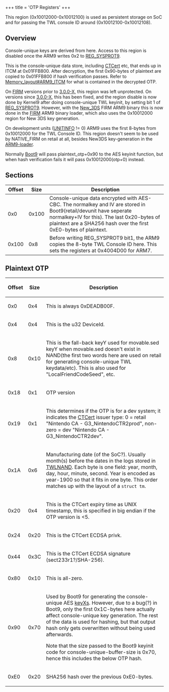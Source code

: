 +++
title = 'OTP Registers'
+++

This region (0x10012000-0x10012100) is used as persistent storage on SoC
and for passing the TWL console ID around (0x10012100-0x10012108).

## Overview

Console-unique keys are derived from here. Access to this region is
disabled once the ARM9 writes 0x2 to [REG_SYSPROT9](CONFIG "wikilink").

This is the console-unique data store, including
[CTCert](CTCert "wikilink") etc, that ends up in ITCM at 0x01FFB800.
After decryption, the first 0x90-bytes of plaintext are copied to
0x01FFB800 if hash verification passes. Refer to
[Memory_layout#ARM9_ITCM](Memory_layout#ARM9_ITCM "wikilink") for what
is contained in the decrypted OTP.

On [FIRM](FIRM "wikilink") versions prior to
[3.0.0-X](3.0.0-6 "wikilink"), this region was left unprotected. On
versions since [3.0.0-X](3.0.0-6 "wikilink"), this has been fixed, and
the region disable is now done by Kernel9 after doing console-unique TWL
keyinit, by setting bit 1 of [REG_SYSPROT9](CONFIG "wikilink"). However,
with the [New_3DS](New_3DS "wikilink") FIRM ARM9 binary this is now done
in the [FIRM](FIRM "wikilink") ARM9 binary loader, which also uses the
0x10012000 region for New 3DS key generation.

On development units ([UNITINFO](CONFIG "wikilink") != 0) ARM9 uses the
first 8-bytes from 0x10012000 for the TWL Console ID. This region
doesn't seem to be used by NATIVE_FIRM on retail at all, besides New3DS
key-generation in the [ARM9-loader](FIRM "wikilink").

Normally [Boot9](Bootloader "wikilink") will pass plaintext_otp+0x90 to
the AES keyinit function, but when hash verification fails it will pass
0x10012000(otp+0) instead.

## Sections

| Offset | Size  | Description                                                                                                                                                                                                                          |
|--------|-------|--------------------------------------------------------------------------------------------------------------------------------------------------------------------------------------------------------------------------------------|
| 0x0    | 0x100 | Console-unique data encrypted with AES-CBC. The normalkey and IV are stored in Boot9(retail/devunit have seperate normalkey+IV for this). The last 0x20-bytes of plaintext are a SHA256 hash over the first 0xE0-bytes of plaintext. |
| 0x100  | 0x8   | Before writing REG_SYSPROT9 bit1, the ARM9 copies the 8-byte TWL Console ID here. This sets the registers at 0x4004D00 for ARM7.                                                                                                     |

## Plaintext OTP

<table>
<thead>
<tr class="header">
<th><p>Offset</p></th>
<th><p>Size</p></th>
<th><p>Description</p></th>
</tr>
</thead>
<tbody>
<tr class="odd">
<td><p>0x0</p></td>
<td><p>0x4</p></td>
<td><p>This is always 0xDEADB00F.</p></td>
</tr>
<tr class="even">
<td><p>0x4</p></td>
<td><p>0x4</p></td>
<td><p>This is the u32 DeviceId.</p></td>
</tr>
<tr class="odd">
<td><p>0x8</p></td>
<td><p>0x10</p></td>
<td><p>This is the fall-back keyY used for movable.sed keyY when
movable.sed doesn't exist in NAND(the first two words here are used on
retail for generating console-unique TWL keydata/etc). This is also used
for "LocalFriendCodeSeed", etc.</p></td>
</tr>
<tr class="even">
<td><p>0x18</p></td>
<td><p>0x1</p></td>
<td><p>OTP version</p></td>
</tr>
<tr class="odd">
<td><p>0x19</p></td>
<td><p>0x1</p></td>
<td><p>This determines if the OTP is for a dev system; it indicates the
<a href="../CTCert" title="wikilink">CTCert</a> issuer type: 0 = retail
"Nintendo CA - G3_NintendoCTR2prod", non-zero = dev "Nintendo CA -
G3_NintendoCTR2dev".</p></td>
</tr>
<tr class="even">
<td><p>0x1A</p></td>
<td><p>0x6</p></td>
<td><p>Manufacturing date (of the SoC?). Usually month(s) before the
dates in the logs stored in <a href="../Flash_Filesystem"
title="wikilink">TWLNAND</a>. Each byte is one field: year, month, day,
hour, minute, second. Year is encoded as year-1900 so that it fits in
one byte. This order matches up with the layout of a
<code>struct tm</code>.</p></td>
</tr>
<tr class="odd">
<td><p>0x20</p></td>
<td><p>0x4</p></td>
<td><p>This is the CTCert expiry time as UNIX timestamp, this is
specified in big endian if the OTP version is &lt;5.</p></td>
</tr>
<tr class="even">
<td><p>0x24</p></td>
<td><p>0x20</p></td>
<td><p>This is the CTCert ECDSA privk.</p></td>
</tr>
<tr class="odd">
<td><p>0x44</p></td>
<td><p>0x3C</p></td>
<td><p>This is the CTCert ECDSA signature (sect233r1?/SHA-256).</p></td>
</tr>
<tr class="even">
<td><p>0x80</p></td>
<td><p>0x10</p></td>
<td><p>This is all-zero.</p></td>
</tr>
<tr class="odd">
<td><p>0x90</p></td>
<td><p>0x70</p></td>
<td><p>Used by Boot9 for generating the console-unique AES <a
href="../AES_Registers" title="wikilink">keyXs</a>. However, due to a
bug(?) in Boot9, only the first 0x1C-bytes here actually affect
console-unique key generation. The rest of the data is used for hashing,
but that output hash only gets overwritten without being used
afterwards.</p>
<p>Note that the size passed to the Boot9 keyinit code for
console-unique-buffer-size is 0x70, hence this includes the below OTP
hash.</p></td>
</tr>
<tr class="even">
<td><p>0xE0</p></td>
<td><p>0x20</p></td>
<td><p>SHA256 hash over the previous 0xE0-bytes.</p></td>
</tr>
</tbody>
</table>